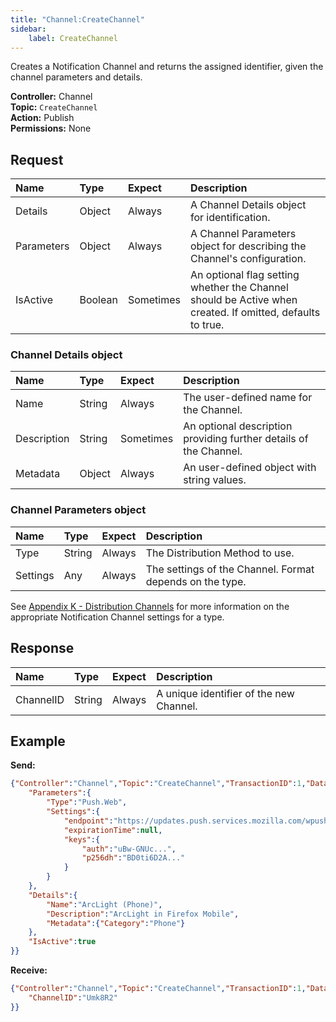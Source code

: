 ```yaml
---
title: "Channel:CreateChannel"
sidebar:
    label: CreateChannel
---
```


Creates a Notification Channel and returns the assigned identifier, given the channel parameters and details.

**Controller:** Channel\
**Topic:** `CreateChannel`\
**Action:** Publish\
**Permissions:** None

## Request

| Name       | Type    | Expect    | Description |
| :--------- | :------ | :-------- | :---------- |
| Details    | Object  | Always    | A Channel Details object for identification. |
| Parameters | Object  | Always    | A Channel Parameters object for describing the Channel's configuration. |
| IsActive   | Boolean | Sometimes | An optional flag setting whether the Channel should be Active when created. If omitted, defaults to true. |

### Channel Details object

| Name        | Type    | Expect    | Description |
| :---------- | :------ | :-------- | :---------- |
| Name        | String  | Always    | The user-defined name for the Channel. |
| Description | String  | Sometimes | An optional description providing further details of the Channel. |
| Metadata    | Object  | Always    | An user-defined object with string values. |

### Channel Parameters object

| Name          | Type    | Expect    | Description |
| :------------ | :------ | :-------- | :---------- |
| Type          | String  | Always    | The Distribution Method to use. |
| Settings      | Any     | Always    | The settings of the Channel. Format depends on the type. |

See [Appendix K - Distribution Channels](../../../appendices/k-distribution-channels/) for more information on the appropriate Notification Channel settings for a type.

## Response

| Name        | Type    | Expect   | Description |
| :---------- | :------ | :------- | :--- |
| ChannelID   | String  | Always   | A unique identifier of the new Channel. |

## Example

**Send:**
```json
{"Controller":"Channel","Topic":"CreateChannel","TransactionID":1,"Data":{
	"Parameters":{
		"Type":"Push.Web",
		"Settings":{
			"endpoint":"https://updates.push.services.mozilla.com/wpush/v2/gAAAAABi3j...",
			"expirationTime":null,
			"keys":{
				"auth":"uBw-GNUc...",
				"p256dh":"BD0ti6D2A..."
			}
		}
	},
	"Details":{
		"Name":"ArcLight (Phone)",
		"Description":"ArcLight in Firefox Mobile",
		"Metadata":{"Category":"Phone"}
	},
	"IsActive":true
}}
```

**Receive:**
```json
{"Controller":"Channel","Topic":"CreateChannel","TransactionID":1,"Data":"Data":{
	"ChannelID":"Umk8R2"
}}
```
